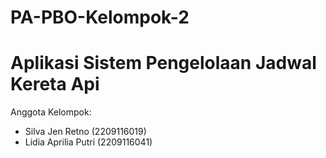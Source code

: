 # PA-PBO-Kelompok-2
# Aplikasi Sistem Pengelolaan Jadwal Kereta Api

Anggota Kelompok: 
- Silva Jen Retno (2209116019)
- Lidia Aprilia Putri (2209116041)
